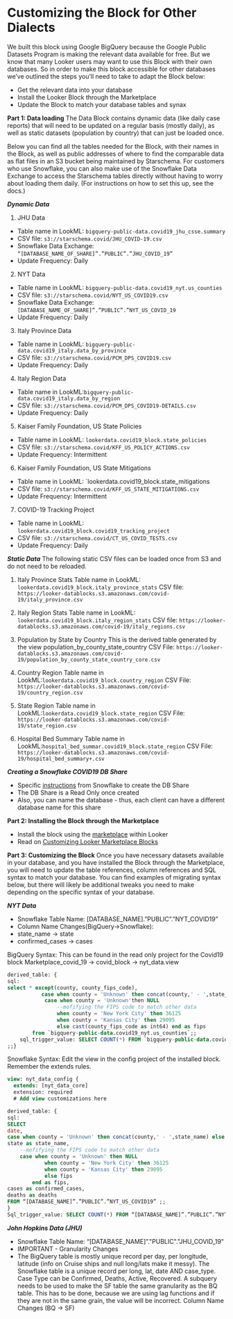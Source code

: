 # Customizing the Block for Other Dialects

We built this block using Google BigQuery because the Google Public Datasets Program is making the relevant data available for free. But we know that many Looker users may want to use this Block with their own databases. So in order to make this block accessible for other databases we’ve outlined the steps you’ll need to take to adapt the Block below:

 - Get the relevant data  into your database
 - Install the Looker Block through the Marketplace
 - Update the Block to match your database tables and synax


**Part 1: Data loading**
The Data Block contains dynamic data (like daily case reports) that will need to be updated on a regular basis (mostly daily), as well as static datasets (population by country) that can just be loaded once.

Below you can find all the tables needed for the Block, with their names in the Block, as well as public addresses of where to find the comparable data as flat files in an S3 bucket being maintained by Starschema. For customers who use Snowflake, you can also make use of the Snowflake Data Exchange to access the Starschema tables directly without having to worry about loading them daily. (For instructions on how to set this up, see the docs.)

***Dynamic Data***
1. JHU Data
  - Table name in LookML: `bigquery-public-data.covid19_jhu_csse.summary`
  - CSV file: `s3://starschema.covid/JHU_COVID-19.csv`
  - Snowflake Data Exchange: `“[DATABASE_NAME_OF_SHARE]”.”PUBLIC”.”JHU_COVID_19”`
  - Update Frequency: Daily

2. NYT Data
 - Table name in LookML: `bigquery-public-data.covid19_nyt.us_counties`
 - CSV file: `s3://starschema.covid/NYT_US_COVID19.csv`
 - Snowflake Data Exchange: `[DATABASE_NAME_OF_SHARE]”.”PUBLIC”.”NYT_US_COVID_19`
 - Update Frequency: Daily

3. Italy Province Data
 - Table name in LookML: `bigquery-public-data.covid19_italy.data_by_province`
 - CSV file: `s3://starschema.covid/PCM_DPS_COVID19.csv`
 - Update Frequency: Daily	

4. Italy Region Data
 - Table name in LookML:`bigquery-public-data.covid19_italy.data_by_region`
 - CSV file: `s3://starschema.covid/PCM_DPS_COVID19-DETAILS.csv`
 - Update Frequency: Daily	

5. Kaiser Family Foundation, US State Policies
 - Table name in LookML: `lookerdata.covid19_block.state_policies` 
 - CSV file: `s3://starschema.covid/KFF_US_POLICY_ACTIONS.csv`
 - Update Frequency: Intermittent	

6. Kaiser Family Foundation, US State Mitigations
 - Table name in LookML: `lookerdata.covid19_block.state_mitigations
 - CSV file: `s3://starschema.covid/KFF_US_STATE_MITIGATIONS.csv`
 - Update Frequency: Intermittent	

7. COVID-19 Tracking Project
 - Table name in LookML: `lookerdata.covid19_block.covid19_tracking_project`
 - CSV file: `s3://starschema.covid/CT_US_COVID_TESTS.csv`
 - Update Frequency: Daily	

***Static Data***
The following static CSV files can be loaded once from S3 and do not need to be reloaded.

1. Italy Province Stats
Table name in LookML: `lookerdata.covid19_block.italy_province_stats`
CSV file: `https://looker-datablocks.s3.amazonaws.com/covid-19/italy_province.csv`

2. Italy Region Stats
Table name in LookML: `lookerdata.covid19_block.italy_region_stats`
CSV file: `https://looker-datablocks.s3.amazonaws.com/covid-19/italy_regions.csv`

3. Population by State by Country
This is the derived table generated by the view population_by_county_state_country
CSV File: `https://looker-datablocks.s3.amazonaws.com/covid-19/population_by_county_state_country_core.csv`

4. Country Region
Table name in LookML:`lookerdata.covid19_block.country_region`
CSV File: `https://looker-datablocks.s3.amazonaws.com/covid-19/country_region.csv`

5. State Region
Table name in LookML:`lookerdata.covid19_block.state_region`
CSV File: `https://looker-datablocks.s3.amazonaws.com/covid-19/state_region.csv`

6. Hospital Bed Summary
Table name in LookML:`hospital_bed_summar.covid19_block.state_region`
CSV File: `https://looker-datablocks.s3.amazonaws.com/covid-19/hospital_bed_summary+.csv`

***Creating a Snowflake COVID19 DB Share***
 - Specific [instructions](https://docs.google.com/document/d/1RnqyyWbnistx5DwENjOn6KrJgLSIRaXIJi4-dGuqdTE/edit) from Snowflake to create the DB Share
 - The DB Share is a Read Only once created 
 - Also, you can name the database - thus, each client can have a different database name for this share

**Part 2: Installing the Block through the Marketplace**
 - Install the block using the [marketplace](https://docs.looker.com/data-modeling/marketplace) within Looker
 - Read on [Customizing Looker Marketplace Blocks](https://docs.looker.com/data-modeling/marketplace/customize-blocks)

**Part 3: Customizing the Block**
Once you have necessary datasets available in your database, and you have installed the Block through the Marketplace, you will need to update the table references, column references and SQL syntax to match your database. You can find examples of migrating syntax below, but there will likely be additional tweaks you need to make depending on the specific syntax of your database.


***NYT Data***
 - Snowflake Table Name: [DATABASE_NAME].”PUBLIC”.”NYT_COVID19”
 - Column Name Changes(BigQuery->Snowflake): 
  - state_name -> state
  - confirmed_cases -> cases

BigQuery Syntax: This can be found in the read only project for the Covid19 block Marketplace_covid_19 -> covid_block -> nyt_data.view

``` sql
derived_table: {
sql:
select * except(county, county_fips_code),
           case when county = 'Unknown' then concat(county,' - ',state_name) else county end as county,
            case when county = 'Unknown'then NULL
                --mofifying the FIPS code to match other data
                when county = 'New York City' then 36125
                when county = 'Kansas City' then 29095
                else cast(county_fips_code as int64) end as fips
        from `bigquery-public-data.covid19_nyt.us_counties`;;
    sql_trigger_value: SELECT COUNT(*) FROM `bigquery-public-data.covid19_nyt.us_counties`
;;}
``` 

Snowflake Syntax: Edit the view in the config project of the installed block. Remember the extends rules.

``` sql
view: nyt_data_config {
  extends: [nyt_data_core]
  extension: required
  # Add view customizations here

derived_table: {
sql:
SELECT
date, 
case when county = 'Unknown' then concat(county,' - ',state_name) else county end as county, 
state as state_name, 
    --mofifying the FIPS code to match other data
	case when county = 'Unknown' then NULL
            when county = 'New York City' then 36125
            when county = 'Kansas City' then 29095
            else fips 
        end as fips, 
cases as confirmed_cases,
deaths as deaths
FROM “[DATABASE_NAME]”.”PUBLIC”.”NYT_US_COVID19” ;;
}
Sql_trigger_value: SELECT COUNT(*) FROM “[DATABASE_NAME]”.”PUBLIC”.”NYT_US_COVID19”
```

***John Hopkins Data (JHU)***
 - Snowflake Table Name: “[DATABASE_NAME]”."PUBLIC"."JHU_COVID_19"
 - IMPORTANT - Granularity Changes
  - The BigQuery table is mostly unique record per day, per longitude, latitude (info on Cruise ships and null long/lats make it messy). The Snowflake table is a unique record per long, lat, date AND case_type. Case Type can be Confirmed, Deaths, Active, Recovered. 
A subquery needs to be used to make the SF table the same granularity as the BQ table. This has to be done, because we are using lag functions and if they are not in the same grain, the value will be incorrect.
Column Name Changes (BQ -> SF)



